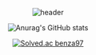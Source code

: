 <div align=center>


  
  
  
  ![header](https://capsule-render.vercel.app/api?type=soft&color=auto&height=300&section=header&text=Junyoung%20Git%Hub!&fontSize=60)
  
  
  
  
  
  
  
  
  
  
  
  
  
  
  
  
  ![Anurag's GitHub stats](https://github-readme-stats.vercel.app/api?username=benza97&show_icons=true&theme=dark)



[![Solved.ac
benza97](http://mazassumnida.wtf/api/v2/generate_badge?boj=benza97)](https://solved.ac/{handle})



</div>



















